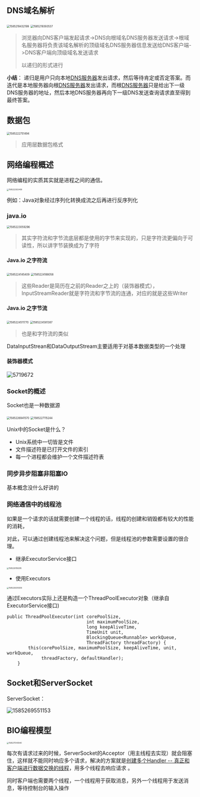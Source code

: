 ## DNS域名解析

<img src="C:%5CUsers%5Cdengg%5CAppData%5CRoaming%5CTypora%5Ctypora-user-images%5C1585219432199.png" alt="1585219432199" style="zoom:50%;" />

<img src="C:%5CUsers%5Cdengg%5CAppData%5CRoaming%5CTypora%5Ctypora-user-images%5C1585219393537.png" alt="1585219393537" style="zoom:50%;" />

> 浏览器向DNS客户端发起请求->DNS向根域名DNS服务器发送请求->根域名服务器将负责该域名解析的顶级域名DNS服务器信息发送给DNS客户端->DNS客户端向顶级域名发送请求
>
> 以递归的形式进行



**小结**： 递归是用户只向本地[DNS服务器](https://www.baidu.com/s?wd=DNS服务器&tn=44039180_cpr&fenlei=mv6quAkxTZn0IZRqIHckPjm4nH00T1YLuhPbm1PbmHTYmWc3PjRv0ZwV5Hcvrjm3rH6sPfKWUMw85HfYnjn4nH6sgvPsT6KdThsqpZwYTjCEQLGCpyw9Uz4Bmy-bIi4WUvYETgN-TLwGUv3En1Dkn16krjDL)发出请求，然后等待肯定或否定答案。而迭代是本地服务器向根[DNS服务器](https://www.baidu.com/s?wd=DNS服务器&tn=44039180_cpr&fenlei=mv6quAkxTZn0IZRqIHckPjm4nH00T1YLuhPbm1PbmHTYmWc3PjRv0ZwV5Hcvrjm3rH6sPfKWUMw85HfYnjn4nH6sgvPsT6KdThsqpZwYTjCEQLGCpyw9Uz4Bmy-bIi4WUvYETgN-TLwGUv3En1Dkn16krjDL)发出请求，而根[DNS服务器](https://www.baidu.com/s?wd=DNS服务器&tn=44039180_cpr&fenlei=mv6quAkxTZn0IZRqIHckPjm4nH00T1YLuhPbm1PbmHTYmWc3PjRv0ZwV5Hcvrjm3rH6sPfKWUMw85HfYnjn4nH6sgvPsT6KdThsqpZwYTjCEQLGCpyw9Uz4Bmy-bIi4WUvYETgN-TLwGUv3En1Dkn16krjDL)只是给出下一级DNS服务器的地址，然后本地DNS服务器再向下一级DNS发送查询请求直至得到最终答案。 





## 数据包

<img src="C:%5CUsers%5Cdengg%5CAppData%5CRoaming%5CTypora%5Ctypora-user-images%5C1585222751494.png" alt="1585222751494" style="zoom:50%;" />

> 应用层数据包格式

## 网络编程概述

网络编程的实质其实就是进程之间的通信。

<img src="C:%5CUsers%5Cdengg%5CAppData%5CRoaming%5CTypora%5Ctypora-user-images%5C1585222923408.png" alt="1585222923408" style="zoom:33%;" />

例如：Java对象经过序列化转换成流之后再进行反序列化

### java.io

<img src="C:%5CUsers%5Cdengg%5CAppData%5CRoaming%5CTypora%5Ctypora-user-images%5C1585223059296.png" alt="1585223059296" style="zoom:50%;" />

> 其实字符流和字节流底层都是使用的字节来实现的，只是字符流更偏向于可读性，所以讲字节装换成为了字符

#### Java.io 之字符流



<img src="C:%5CUsers%5Cdengg%5CAppData%5CRoaming%5CTypora%5Ctypora-user-images%5C1585224145409.png" alt="1585224145409" style="zoom: 50%;" />



<img src="C:%5CUsers%5Cdengg%5CAppData%5CRoaming%5CTypora%5Ctypora-user-images%5C1585224188058.png" alt="1585224188058" style="zoom: 50%;" />

> 这些Reader是简历在之前的Reader之上的（装饰器模式），InputStreamReader就是字符流和字节流的连通，对应的就是这些Writer

#### Java.io 之字节流

<img src="C:%5CUsers%5Cdengg%5CAppData%5CRoaming%5CTypora%5Ctypora-user-images%5C1585224511770.png" alt="1585224511770" style="zoom:50%;" />

<img src="C:%5CUsers%5Cdengg%5CAppData%5CRoaming%5CTypora%5Ctypora-user-images%5C1585224581387.png" alt="1585224581387" style="zoom:50%;" />

> 也是和字符流的类似



 DataInputStrean和DataOutputStream主要适用于对基本数据类型的一个处理



#### 装饰器模式

![5719672](C:%5CUsers%5Cdengg%5CDesktop%5CIdeaProjects%5Cdesign_patterns%5Csrc%5Cmain%5Cjava%5Cstructure_patterns%5Cdecorator%5C.README_images%5C5719672.png)



### Socket的概述

Socket也是一种数据源

<img src="C:%5CUsers%5Cdengg%5CAppData%5CRoaming%5CTypora%5Ctypora-user-images%5C1585226941570.png" alt="1585226941570" style="zoom:50%;" />

<img src="C:%5CUsers%5Cdengg%5CAppData%5CRoaming%5CTypora%5Ctypora-user-images%5C1585227115244.png" alt="1585227115244" style="zoom:50%;" />

Unix中的Socket是什么？

- Unix系统中一切皆是文件
- 文件描述符是已打开文件的索引
- 每一个进程都会维护一个文件描述符表





### 同步异步阻塞非阻塞IO

基本概念没什么好讲的



### 网络通信中的线程池

如果是一个请求的话就需要创建一个线程的话，线程的创建和销毁都有较大的性能的消耗，

对此，可以通过创建线程池来解决这个问题，但是线程池的参数需要设置的很合理。



- 继承ExecutorService接口

<img src="C:%5CUsers%5Cdengg%5CAppData%5CRoaming%5CTypora%5Ctypora-user-images%5C1585228158295.png" alt="1585228158295" style="zoom:33%;" />



- 使用Executors

<img src="C:%5CUsers%5Cdengg%5CAppData%5CRoaming%5CTypora%5Ctypora-user-images%5C1585228200258.png" alt="1585228200258" style="zoom:33%;" />

通过Executors实际上还是构造一个ThreadPoolExecutor对象（继承自ExecutorService接口)

```
public ThreadPoolExecutor(int corePoolSize,
                              int maximumPoolSize,
                              long keepAliveTime,
                              TimeUnit unit,
                              BlockingQueue<Runnable> workQueue,
                              ThreadFactory threadFactory) {
        this(corePoolSize, maximumPoolSize, keepAliveTime, unit, workQueue,
             threadFactory, defaultHandler);
    }
```



## Socket和ServerSocket

ServerSocket：

![1585269551153](C:%5CUsers%5Cdengg%5CAppData%5CRoaming%5CTypora%5Ctypora-user-images%5C1585269551153.png)

## BIO编程模型

<img src="C:%5CUsers%5Cdengg%5CAppData%5CRoaming%5CTypora%5Ctypora-user-images%5C1585275140940.png" alt="1585275140940" style="zoom:33%;" />

每次有请求过来的时候，ServerSocket的Acceptor（用主线程去实现）就会阻塞住，这样就不能同时响应多个请求，解决的方案就是<u>创建多个Handler -- 真正和客户端进行数据交换的线程</u>，用多个线程去响应请求 。



同时客户端也需要两个线程，一个线程用于获取消息，另外一个线程用于发送消息，等待控制台的输入操作

